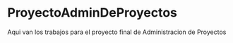 # ProyectoAdminDeProyectos
Aqui van los trabajos para el proyecto final de Administracion de Proyectos
